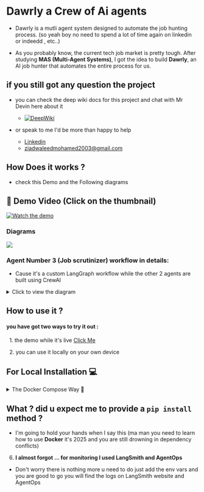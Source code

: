 # Dawrly a Crew of Ai agents

- Dawrly is a mutli agent system designed to automate the job hunting process. (so yeah boy no need to spend a lot of time again on linkedin or indeedd , etc..)

- As you probably know, the current tech job market is pretty tough. After studying **MAS (Multi-Agent Systems)**, I got the idea to build **Dawrly**, an AI job hunter that automates the entire process for us.


## if you still got any question the project
- you can check the deep wiki docs for this project and chat with Mr Devin here about it
  - [![DeepWiki](https://img.shields.io/badge/DeepWiki-View%20Project-blue?logo=readme)](https://deepwiki.com/ZiadWaleed2003/Dawrly-Crew-of-AI-Agents)

- or speak to me I'd be more than happy to help
  - <a href=https://www.linkedin.com/in/ziadwaleed target="_blank">Linkedin</a>
  - ziadwaleedmohamed2003@gmail.com



## How Does it works ? 

- check this Demo and the Following diagrams



## 🎥 Demo Video (Click on the thumbnail)



[![Watch the demo](https://img.youtube.com/vi/N5mV3jW-rpY/maxresdefault.jpg)](https://youtu.be/N5mV3jW-rpY?si=I30H3dSvY71R8vGF)



### Diagrams 

<img src="https://github.com/user-attachments/assets/3bc8e265-a26c-4d26-b46d-06c9df73c8bc">



### Agent Number 3 (Job scrutinizer) workflow in details:

- Cause it's a custom LangGraph workflow while the other 2 agents are built using CrewAI



<details>
<summary>Click to view the diagram</summary>

```mermaid
graph TD
    A["Start: Read Job URLs"] --> B["Scraping Node"];
    B --> C{"Scraping Successful?"};
    C -- Yes --> D["Filtering Node"];
    C -- No --> H["Drop / Skip URL"];
    D --> E{"Filtering Successful?"};
    E -- Yes --> F["LLM Analysis Node"];
    E -- No --> H;
    F --> G{"Matches Requirements?"};
    G -- No --> H;
    G -- Yes --> I["Schema Conversion"];
    I --> J["Collect Valid Jobs"];
    J --> K["End"];
```
</details>

        
## How to use it ?

#### you have got two ways to try it out :

  1. the demo while it's live <a href=https://dawrly-crew.netlify.app target="_blank">Click Me</a>

  2. you can use it locally on your own device



## For Local Installation 💻

<details>
  <summary>The Docker Compose Way 🐳</summary>

- This method allows you to run Dawrly and its dependencies using Docker containers, providing an isolated and consistent environment.

---

1.  **Clone the Repository:**

    First, you need to clone the project repository:

    ```bash
    git clone https://github.com/ZiadWaleed2003/Dawrly-Crew-of-AI-Agents.git
    cd Dawrly-Crew-of-AI-Agents
    ```

2.  **Ensure Docker and Docker Compose are Installed:**

    Make sure you have Docker and Docker compose locally

3.  **Configure Environment Variables:**

    Both the `backend` and `frontend` directories require a `.env` file for configuration.
    * **Create `.env` files:**
        Navigate into the `backend` directory and create a file named `.env`:
        ```bash
        cd backend
        touch .env
        ```
        Then, do the same for the `frontend` directory:
        ```bash
        cd ../frontend
        touch .env
        cd .. # Go back to the main project directory
        ```

    * **Populate `.env` files:**
        Open the newly created `.env` files in your text editor and add the required environment variables based on their respective `.env.example` files.

        *Example: `backend/.env.example`*
        ```ini
        AGENTOPS_API_KEY=your-api-key
        TAVILY_API_KEY=your-api-key
        FIRECRAWL_API_KEY=your-api-key
        CEREBRAS_API_KEY=your-api-key
        NVIDIA_API_KEY=your-api-key
        GEMINI_API_KEY=your-api-key
        GROQ_API_KEY=your-api-key
        LANGSMITH_API_KEY=your-api-key
        LANGSMITH_TRACING=true
        LANGSMITH_PROJECT=anyname-you-want
        EMAIL=email to use when sending the results
        EMAIL_PASSWORD= I guess this one is obvious
        ```
        *Example: `frontend/.env.example`*
        ```ini
        # Example variables for the frontend
        VITE_BACKEND_URL=http://localhost:8000
        ```


4. **How to get the API keys ?**
     - unfortunately while developing this app I used alot of services but the good news it's all free and you can get the API keys too :
     - <a href=https://build.nvidia.com/models target="_blank">Nvidia NIM</a>
     - <a href=https://www.agentops.ai/ target="_blank">Agentops</a>
     - <a href=https://www.tavily.com/ target="_blank">Tavily</a>
     - <a href=FIRECRAWL_API_KEY target="_blank">FireCrawl</a>
     - <a href=https://www.cerebras.ai/ target="_blank">Cerebras</a>
     - <a href=https://aistudio.google.com/app/api-keys target="_blank">Gemini API</a>
     - <a href=https://groq.com/ target="_blank">Groq</a>
     - <a href=https://smith.langchain.com/ target="_blank">LangSmith</a>
     - Email --> you need to create a new google account and use it here for the app to be able to send you the results on your perosnal email
     - Email Password --> you will also need to get it from google
  
    **add these to the .env file in the backend and you are good to go**
     

5.  **Run with Docker Compose:**

    Once Docker is installed and your `.env` files are configured, navigate to the main project directory (where your `docker-compose.yml` file is located) and run the following command:

    ```bash
    docker compose up --build
    ```
    This command will:
    * **`up`**: Start all services defined in  `docker-compose.yml`.
    * **`--build`**: Rebuild images if there are any changes in  `Dockerfiles` or context.

    After the services are up and running, you should be able to access the frontend of Dawrly in your web browser, at `http://localhost:3000` (make sure to kill any process running on port 3000 or 8000).
</details>



## What ? did u expect me to provide a `pip install` method ?
  - I'm going to hold your hands when I say this (ma man you need to learn how to use **Docker** it's 2025 and you are still drowning in dependency conflicts)
  
  

6. **I almost forgot ... for monitoring I used LangSmith and AgentOps**

- Don't worry there is nothing more u need to do just add the env vars and you are good to go you will find the logs on LangSmith website and AgentOps
